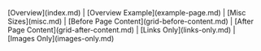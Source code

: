 <div class="btn-group" markdown>
[Overview](index.md) |
[Overview Example](example-page.md) |
[Misc Sizes](misc.md) |
[Before Page Content](grid-before-content.md) |
[After Page Content](grid-after-content.md) |
[Links Only](links-only.md) |
[Images Only](images-only.md) 
</div>